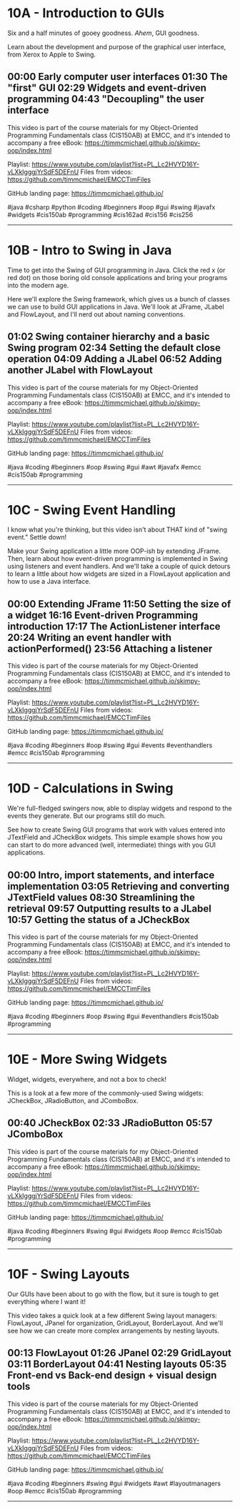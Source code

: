 # 10A - Introduction to GUIs

Six and a half minutes of gooey goodness. *Ahem*, GUI goodness. 

Learn about the development and purpose of the graphical user interface, from Xerox to Apple to Swing.

00:00 Early computer user interfaces
01:30 The "first" GUI
02:29 Widgets and event-driven programming
04:43 "Decoupling" the user interface
----
This video is part of the course materials for my Object-Oriented Programming Fundamentals class (CIS150AB) at EMCC, and it's intended to accompany a free eBook: https://timmcmichael.github.io/skimpy-oop/index.html

Playlist: https://www.youtube.com/playlist?list=PL_Lc2HVYD16Y-vLXkIgggjYrSdF5DEFnU
Files from videos: https://github.com/timmcmichael/EMCCTimFiles 

GitHub landing page: https://timmcmichael.github.io/

#java #csharp #python #coding #beginners #oop #gui #swing #javafx #widgets #cis150ab #programming #cis162ad #cis156 #cis256

---------------------

# 10B - Intro to Swing in Java

Time to get into the Swing of GUI programming in Java. Click the red x (or red dot) on those boring old console applications and bring your programs into the modern age.

Here we'll explore the Swing framework, which gives us a bunch of classes we can use to build GUI applications in Java. We'll look at JFrame, JLabel and FlowLayout, and I'll nerd out about naming conventions.

01:02 Swing container hierarchy and a basic Swing program
02:34 Setting the default close operation
04:09 Adding a JLabel
06:52 Adding another JLabel with FlowLayout
----
This video is part of the course materials for my Object-Oriented Programming Fundamentals class (CIS150AB) at EMCC, and it's intended to accompany a free eBook: https://timmcmichael.github.io/skimpy-oop/index.html

Playlist: https://www.youtube.com/playlist?list=PL_Lc2HVYD16Y-vLXkIgggjYrSdF5DEFnU
Files from videos: https://github.com/timmcmichael/EMCCTimFiles 

GitHub landing page: https://timmcmichael.github.io/

#java #coding #beginners #oop #swing #gui #awt #javafx #emcc #cis150ab #programming

---------------------

# 10C - Swing Event Handling

I know what you're thinking, but this video isn't about THAT kind of "swing event." Settle down!

Make your Swing application a little more OOP-ish by extending JFrame. Then, learn about how event-driven programming is implemented in Swing using listeners and event handlers. And we'll take a couple of quick detours to learn a little about how widgets are sized in a FlowLayout application and how to use a Java interface.

00:00 Extending JFrame
11:50 Setting the size of a widget
16:16 Event-driven Programming introduction
17:17 The ActionListener interface
20:24 Writing an event handler with actionPerformed()
23:56 Attaching a listener
----
This video is part of the course materials for my Object-Oriented Programming Fundamentals class (CIS150AB) at EMCC, and it's intended to accompany a free eBook: https://timmcmichael.github.io/skimpy-oop/index.html

Playlist: https://www.youtube.com/playlist?list=PL_Lc2HVYD16Y-vLXkIgggjYrSdF5DEFnU
Files from videos: https://github.com/timmcmichael/EMCCTimFiles 

GitHub landing page: https://timmcmichael.github.io/

#java #coding #beginners #oop #swing #gui #events #eventhandlers #emcc #cis150ab #programming

---------------------


# 10D - Calculations in Swing

We're full-fledged swingers now, able to display widgets and respond to the events they generate. But our programs still do much.

See how to create Swing GUI programs that work with values entered into JTextField and JCheckBox widgets. This simple example shows how you can start to do more advanced (well, intermediate) things with you GUI applications.

00:00 Intro, import statements, and interface implementation
03:05 Retrieving and converting JTextField values
08:30 Streamlining the retrieval
09:57 Outputting results to a JLabel
10:57 Getting the status of a JCheckBox
----
This video is part of the course materials for my Object-Oriented Programming Fundamentals class (CIS150AB) at EMCC, and it's intended to accompany a free eBook: https://timmcmichael.github.io/skimpy-oop/index.html

Playlist: https://www.youtube.com/playlist?list=PL_Lc2HVYD16Y-vLXkIgggjYrSdF5DEFnU
Files from videos: https://github.com/timmcmichael/EMCCTimFiles 

GitHub landing page: https://timmcmichael.github.io/

#java #coding #beginners #oop #swing #gui #eventhandlers #cis150ab #programming

---------------------


# 10E - More Swing Widgets

Widget, widgets, everywhere, and not a box to check!

This is a look at a few more of the commonly-used Swing widgets: JCheckBox, JRadioButton, and JComboBox.

00:40 JCheckBox
02:33 JRadioButton
05:57 JComboBox
----
This video is part of the course materials for my Object-Oriented Programming Fundamentals class (CIS150AB) at EMCC, and it's intended to accompany a free eBook: https://timmcmichael.github.io/skimpy-oop/index.html

Playlist: https://www.youtube.com/playlist?list=PL_Lc2HVYD16Y-vLXkIgggjYrSdF5DEFnU
Files from videos: https://github.com/timmcmichael/EMCCTimFiles 

GitHub landing page: https://timmcmichael.github.io/

#java #coding #beginners #swing #gui #widgets #oop #emcc #cis150ab #programming

---------------------

# 10F - Swing Layouts

Our GUIs have been about to go with the flow, but it sure is tough to get everything where I want it!

This video takes a quick look at a few different Swing layout managers: FlowLayout, JPanel for organization, GridLayout, BorderLayout. And we'll see how we can create more complex arrangements by nesting layouts.

00:13 FlowLayout
01:26 JPanel
02:29 GridLayout
03:11 BorderLayout
04:41 Nesting layouts
05:35 Front-end vs Back-end design + visual design tools
----
This video is part of the course materials for my Object-Oriented Programming Fundamentals class (CIS150AB) at EMCC, and it's intended to accompany a free eBook: https://timmcmichael.github.io/skimpy-oop/index.html

Playlist: https://www.youtube.com/playlist?list=PL_Lc2HVYD16Y-vLXkIgggjYrSdF5DEFnU
Files from videos: https://github.com/timmcmichael/EMCCTimFiles 

GitHub landing page: https://timmcmichael.github.io/

#java #coding #beginners #swing #gui #widgets #awt #layoutmanagers #oop #emcc #cis150ab #programming

---------------------
